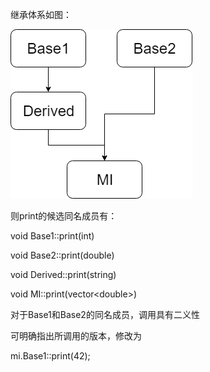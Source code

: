 继承体系如图：

![](.\18-26.png)

则print的候选同名成员有：

void Base1::print(int)

void Base2::print(double)

void Derived::print(string)

void MI::print(vector\<double>)

对于Base1和Base2的同名成员，调用具有二义性

可明确指出所调用的版本，修改为

mi.Base1::print(42);